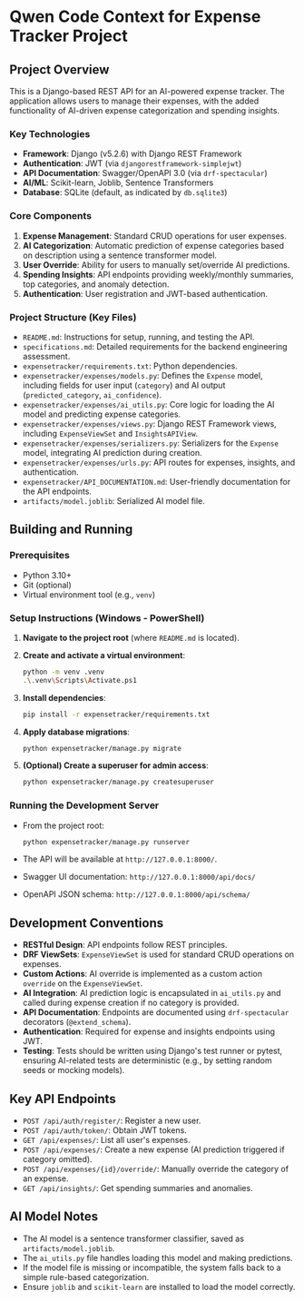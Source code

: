 # Qwen Code Context for Expense Tracker Project

## Project Overview

This is a Django-based REST API for an AI-powered expense tracker. The application allows users to manage their expenses, with the added functionality of AI-driven expense categorization and spending insights.

### Key Technologies

- **Framework**: Django (v5.2.6) with Django REST Framework
- **Authentication**: JWT (via `djangorestframework-simplejwt`)
- **API Documentation**: Swagger/OpenAPI 3.0 (via `drf-spectacular`)
- **AI/ML**: Scikit-learn, Joblib, Sentence Transformers
- **Database**: SQLite (default, as indicated by `db.sqlite3`)

### Core Components

1. **Expense Management**: Standard CRUD operations for user expenses.
2. **AI Categorization**: Automatic prediction of expense categories based on description using a sentence transformer model.
3. **User Override**: Ability for users to manually set/override AI predictions.
4. **Spending Insights**: API endpoints providing weekly/monthly summaries, top categories, and anomaly detection.
5. **Authentication**: User registration and JWT-based authentication.

### Project Structure (Key Files)

- `README.md`: Instructions for setup, running, and testing the API.
- `specifications.md`: Detailed requirements for the backend engineering assessment.
- `expensetracker/requirements.txt`: Python dependencies.
- `expensetracker/expenses/models.py`: Defines the `Expense` model, including fields for user input (`category`) and AI output (`predicted_category`, `ai_confidence`).
- `expensetracker/expenses/ai_utils.py`: Core logic for loading the AI model and predicting expense categories.
- `expensetracker/expenses/views.py`: Django REST Framework views, including `ExpenseViewSet` and `InsightsAPIView`.
- `expensetracker/expenses/serializers.py`: Serializers for the `Expense` model, integrating AI prediction during creation.
- `expensetracker/expenses/urls.py`: API routes for expenses, insights, and authentication.
- `expensetracker/API_DOCUMENTATION.md`: User-friendly documentation for the API endpoints.
- `artifacts/model.joblib`: Serialized AI model file.

## Building and Running

### Prerequisites

- Python 3.10+
- Git (optional)
- Virtual environment tool (e.g., `venv`)

### Setup Instructions (Windows - PowerShell)

1. **Navigate to the project root** (where `README.md` is located).
2. **Create and activate a virtual environment**:

    ```bash
    python -m venv .venv
    .\.venv\Scripts\Activate.ps1
    ```

3. **Install dependencies**:

    ```bash
    pip install -r expensetracker/requirements.txt
    ```

4. **Apply database migrations**:

    ```bash
    python expensetracker/manage.py migrate
    ```

5. **(Optional) Create a superuser for admin access**:

    ```bash
    python expensetracker/manage.py createsuperuser
    ```

### Running the Development Server

- From the project root:

    ```bash
    python expensetracker/manage.py runserver
    ```

- The API will be available at `http://127.0.0.1:8000/`.
- Swagger UI documentation: `http://127.0.0.1:8000/api/docs/`
- OpenAPI JSON schema: `http://127.0.0.1:8000/api/schema/`

## Development Conventions

- **RESTful Design**: API endpoints follow REST principles.
- **DRF ViewSets**: `ExpenseViewSet` is used for standard CRUD operations on expenses.
- **Custom Actions**: AI override is implemented as a custom action `override` on the `ExpenseViewSet`.
- **AI Integration**: AI prediction logic is encapsulated in `ai_utils.py` and called during expense creation if no category is provided.
- **API Documentation**: Endpoints are documented using `drf-spectacular` decorators (`@extend_schema`).
- **Authentication**: Required for expense and insights endpoints using JWT.
- **Testing**: Tests should be written using Django's test runner or pytest, ensuring AI-related tests are deterministic (e.g., by setting random seeds or mocking models).

## Key API Endpoints

- `POST /api/auth/register/`: Register a new user.
- `POST /api/auth/token/`: Obtain JWT tokens.
- `GET /api/expenses/`: List all user's expenses.
- `POST /api/expenses/`: Create a new expense (AI prediction triggered if category omitted).
- `POST /api/expenses/{id}/override/`: Manually override the category of an expense.
- `GET /api/insights/`: Get spending summaries and anomalies.

## AI Model Notes

- The AI model is a sentence transformer classifier, saved as `artifacts/model.joblib`.
- The `ai_utils.py` file handles loading this model and making predictions.
- If the model file is missing or incompatible, the system falls back to a simple rule-based categorization.
- Ensure `joblib` and `scikit-learn` are installed to load the model correctly.
